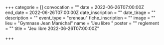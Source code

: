  +++
categorie = []
convocation = ""
date = 2022-06-26T07:00:00Z
end_date = 2022-06-26T07:00:00Z
date_inscription = ""
date_tirage = ""
description = ""
event_type = "creneau"
fiche_inscription = ""
image = ""
lieu = "Gymnase Jean Maréchal"
name = "Jeu libre "
poster = ""
reglement = ""
title = "Jeu libre 2022-06-26T07:00:00Z"

+++
